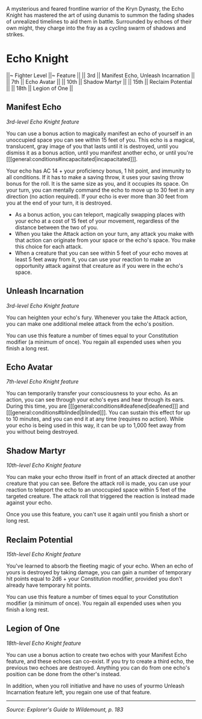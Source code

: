 A mysterious and feared frontline warrior of the Kryn Dynasty, the Echo Knight has mastered the art of using dunamis to summon the fading shades of unrealized timelines to aid them in battle. Surrounded by echoes of their own might, they charge into the fray as a cycling swarm of shadows and strikes.

# Echo Knight

||~ Fighter Level ||~ Feature ||
|| 3rd || Manifest Echo, Unleash Incarnation ||
|| 7th || Echo Avatar ||
|| 10th || Shadow Martyr ||
|| 15th || Reclaim Potential ||
|| 18th || Legion of One ||

## Manifest Echo

_3rd-level Echo Knight feature_

You can use a bonus action to magically manifest an echo of yourself in an unoccupied space you can see within 15 feet of you. This echo is a magical, translucent, gray image of you that lasts until it is destroyed, until you dismiss it as a bonus action, until you manifest another echo, or until you're [[[general:conditions#incapacitated|incapacitated]]].

Your echo has AC 14 + your proficiency bonus, 1 hit point, and immunity to all conditions. If it has to make a saving throw, it uses your saving throw bonus for the roll. It is the same size as you, and it occupies its space. On your turn, you can mentally command the echo to move up to 30 feet in any direction (no action required). If your echo is ever more than 30 feet from you at the end of your turn, it is destroyed.

* As a bonus action, you can teleport, magically swapping places with your echo at a cost of 15 feet of your movement, regardless of the distance between the two of you.
* When you take the Attack action on your turn, any attack you make with that action can originate from your space or the echo's space. You make this choice for each attack.
* When a creature that you can see within 5 feet of your echo moves at least 5 feet away from it, you can use your reaction to make an opportunity attack against that creature as if you were in the echo's space.

## Unleash Incarnation

_3rd-level Echo Knight feature_

You can heighten your echo's fury. Whenever you take the Attack action, you can make one additional melee attack from the echo's position.

You can use this feature a number of times equal to your Constitution modifier (a minimum of once). You regain all expended uses when you finish a long rest.

## Echo Avatar

_7th-level Echo Knight feature_

You can temporarily transfer your consciousness to your echo. As an action, you can see through your echo's eyes and hear through its ears. During this time, you are [[[general:conditions#deafened|deafened]]] and [[[general:conditions#blinded|blinded]]]. You can sustain this effect for up to 10 minutes, and you can end it at any time (requires no action). While your echo is being used in this way, it can be up to 1,000 feet away from you without being destroyed.

## Shadow Martyr

_10th-level Echo Knight feature_

You can make your echo throw itself in front of an attack directed at another creature that you can see. Before the attack roll is made, you can use your reaction to teleport the echo to an unoccupied space within 5 feet of the targeted creature. The attack roll that triggered the reaction is instead made against your echo.

Once you use this feature, you can't use it again until you finish a short or long rest.

## Reclaim Potential

_15th-level Echo Knight feature_

You've learned to absorb the fleeting magic of your echo. When an echo of yours is destroyed by taking damage, you can gain a number of temporary hit points equal to 2d6 + your Constitution modifier, provided you don't already have temporary hit points.

You can use this feature a number of times equal to your Constitution modifier (a minimum of once). You regain all expended uses when you finish a long rest.

## Legion of One

_18th-level Echo Knight feature_

You can use a bonus action to create two echos with your Manifest Echo feature, and these echoes can co-exist. If you try to create a third echo, the previous two echoes are destroyed. Anything you can do from one echo's position can be done from the other's instead.

In addition, when you roll initiative and have no uses of yourmo Unleash Incarnation feature left, you regain one use of that feature.

----

*Source: Explorer's Guide to Wildemount, p. 183*
